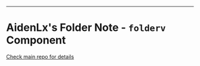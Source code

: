# 

---

# AidenLx's Folder Note - `folderv` Component

[Check main repo for details](https://github.com/aidenlx/alx-folder-note)
